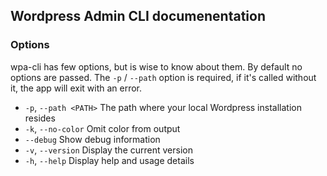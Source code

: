 ## Wordpress Admin CLI documenentation

### Options

wpa-cli has few options, but is wise to know about them. By default no options are passed.
The `-p` / `--path` option is required, if it's called without it, the app will exit with an error.

- `-p`, `--path <PATH>` The path where your local Wordpress installation resides
- `-k`, `--no-color` Omit color from output
- `--debug` Show debug information
- `-v`, `--version` Display the current version
- `-h`, `--help` Display help and usage details
